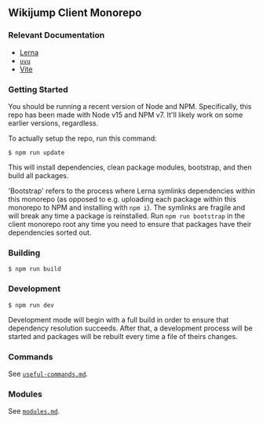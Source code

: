 ## Wikijump Client Monorepo

### Relevant Documentation

* [Lerna](https://github.com/lerna/lerna)
* [`uvu`](https://github.com/lukeed/uvu)
* [Vite](https://vitejs.dev/)

### Getting Started

You should be running a recent version of Node and NPM. Specifically, this repo has been made with Node v15 and NPM v7. It'll likely work on some earlier versions, regardless.

To actually setup the repo, run this command:

```
$ npm run update
```

This will install dependencies, clean package modules, bootstrap, and then build all packages.

'Bootstrap' refers to the process where Lerna symlinks dependencies within this monorepo (as opposed to e.g. uploading each package within this monorepo to NPM and installing with `npm i`). The symlinks are fragile and will break any time a package is reinstalled. Run `npm run bootstrap` in the client monorepo root any time you need to ensure that packages have their dependencies sorted out.

### Building

```
$ npm run build
```

### Development

```
$ npm run dev
```

Development mode will begin with a full build in order to ensure that dependency resolution succeeds. After that, a development process will be started and packages will be rebuilt every time a file of theirs changes.

### Commands

See [`useful-commands.md`](misc/docs/useful-commands.md).

### Modules

See [`modules.md`](misc/docs/modules.md).
